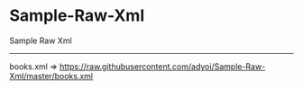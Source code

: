 # Sample-Raw-Xml
Sample Raw Xml
___
books.xml => https://raw.githubusercontent.com/adyoi/Sample-Raw-Xml/master/books.xml
